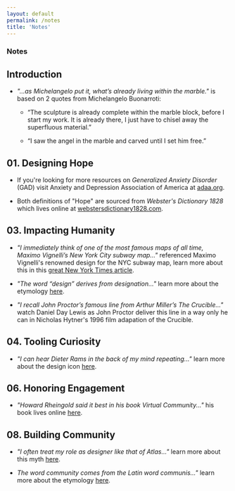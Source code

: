 ```yaml
---
layout: default
permalink: /notes
title: 'Notes'
---
```


### Notes

## Introduction

- *"...as Michelangelo put it, what’s already living within the marble."* is based on 2 quotes from Michelangelo Buonarroti:

	- “The sculpture is already complete within the marble block, before I start my work. It is already there, I just have to chisel away the superfluous material.”

	- “I saw the angel in the marble and carved until I set him free.”

## 01. Designing Hope

- If you're looking for more resources on *Generalized Anxiety Disorder* (GAD) visit Anxiety and Depression Association of America at <a href="https://www.adaa.org" class="note-highlight">adaa.org</a>.

- Both definitions of "Hope" are sourced from *Webster's Dictionary 1828* which lives online at <a href="https://www.webstersdictionary1828.com" class="note-highlight">webstersdictionary1828.com</a>.

## 03. Impacting Humanity

- *"I immediately think of one of the most famous maps of all time, Maximo Vignelli’s New York City subway map..."* referenced Maximo Vignelli's renowned design for the NYC subway map, learn more about this in this <a href="https://www.nytimes.com/2012/08/06/arts/design/the-subway-map-that-rattled-new-yorkers.html" class="note-highlight">great New York Times article</a>.

- *"The word “design” derives from designation..."* learn more about the etymology <a href="https://www.merriam-webster.com/dictionary/design" class="note-highlight">here</a>.

- *"I recall John Proctor’s famous line from Arthur Miller’s The Crucible..."* watch Daniel Day Lewis as John Proctor deliver this line in a way only he can in Nicholas Hytner's 1996 film adapation of the Crucible.

## 04. Tooling Curiosity

- *"I can hear Dieter Rams in the back of my mind repeating..."* learn more about the design icon <a href="https://en.wikipedia.org/wiki/Dieter_Rams" class="note-highlight">here</a>.

## 06. Honoring Engagement

- *"Howard Rheingold said it best in his book Virtual Community..."* his book lives online <a href="http://rheingold.com/vc/book/intro.html" class="note-highlight">here</a>.

## 08. Building Community

- *"I often treat my role as designer like that of Atlas..."* learn more about this myth <a href="https://en.wikipedia.org/wiki/Atlas_(mythology)" class="note-highlight">here</a>.

- *The word community comes from the Latin word communis..."* learn more about the etymology <a href="https://www.merriam-webster.com/dictionary/community" class="note-highlight">here</a>.
